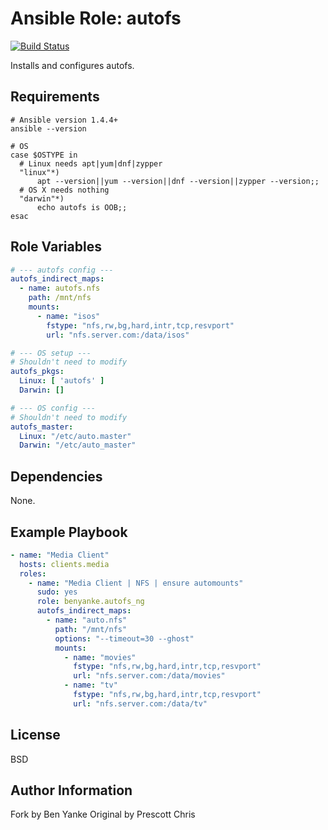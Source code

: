 Ansible Role: autofs
=========
[![Build Status](https://travis-ci.org/benyanke/ansible-autofs-ng.svg?branch=master)](https://travis-ci.org/benyanke/ansible-autofs-ng)

Installs and configures autofs.

Requirements
------------

```shell
# Ansible version 1.4.4+
ansible --version

# OS
case $OSTYPE in
  # Linux needs apt|yum|dnf|zypper
  "linux"*)
      apt --version||yum --version||dnf --version||zypper --version;;
  # OS X needs nothing
  "darwin"*)
      echo autofs is OOB;;
esac
```

Role Variables
--------------

```yaml
# --- autofs config ---
autofs_indirect_maps:
  - name: autofs.nfs
    path: /mnt/nfs
    mounts:
      - name: "isos" 
        fstype: "nfs,rw,bg,hard,intr,tcp,resvport"
        url: "nfs.server.com:/data/isos"

# --- OS setup ---
# Shouldn't need to modify
autofs_pkgs:
  Linux: [ 'autofs' ]
  Darwin: []

# --- OS config ---
# Shouldn't need to modify
autofs_master:
  Linux: "/etc/auto.master"
  Darwin: "/etc/auto_master"
```

Dependencies
------------

None.

Example Playbook
----------------

```yaml
- name: "Media Client"
  hosts: clients.media
  roles:
    - name: "Media Client | NFS | ensure automounts"
      sudo: yes
      role: benyanke.autofs_ng
      autofs_indirect_maps:
        - name: "auto.nfs"
          path: "/mnt/nfs"
          options: "--timeout=30 --ghost"
          mounts: 
            - name: "movies" 
              fstype: "nfs,rw,bg,hard,intr,tcp,resvport" 
              url: "nfs.server.com:/data/movies"
            - name: "tv"
              fstype: "nfs,rw,bg,hard,intr,tcp,resvport"
              url: "nfs.server.com:/data/tv"
```

License
-------

BSD

Author Information
------------------

Fork by Ben Yanke
Original by Prescott Chris
